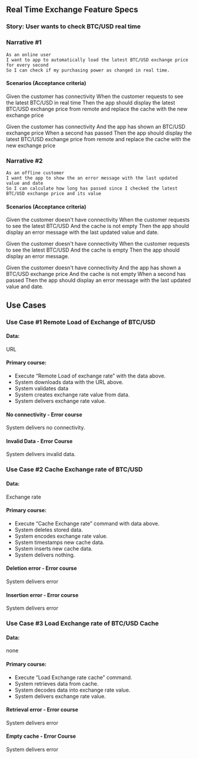 ## Real Time Exchange Feature Specs

### Story: User wants to check BTC/USD real time

### Narrative #1

```
As an online user
I want to app to automatically load the latest BTC/USD exchange price for every second
So I can check if my purchasing power as changed in real time.
```

#### Scenarios (Acceptance criteria)

Given the customer has connectivity
When the customer requests to see the latest BTC/USD in real time
Then the app should display the latest BTC/USD
exchange price from remote
and replace the cache with the new exchange price

Given the customer has connectivity
And the app has shown an BTC/USD exchange price
When a second has passed
Then the app should display the latest BTC/USD
exchange price from remote
and replace the cache with the new exchange price

### Narrative #2

```
As an offline customer
I want the app to show the an error message with the last updated value and date
So I can calculate how long has passed since I checked the latest BTC/USD exchange price and its value
```

#### Scenarios (Acceptance criteria)

Given the customer doesn't have connectivity
When the customer requests to see the latest BTC/USD
And the cache is not empty
Then the app should display an error message
with the last updated value and date.

Given the customer doesn't have connectivity
When the customer requests to see the latest BTC/USD
And the cache is empty
Then the app should display an error message.

Given the customer doesn't have connectivity
And the app has shown a BTC/USD exchange price
And the cache is not empty
When a second has passed
Then the app should display an error message
with the last updated value and date.

## Use Cases

### Use Case #1 Remote Load of Exchange of BTC/USD

#### Data:
URL 

#### Primary course: 
- Execute “Remote Load of exchange rate” with the data above.
- System downloads data with the URL above.
- System validates data
- System creates exchange rate value from data.
- System delivers exchange rate value.

#### No connectivity - Error course
System delivers no connectivity.

#### Invalid Data - Error Course
System delivers invalid data.


### Use Case #2 Cache Exchange rate of BTC/USD

#### Data:
Exchange rate

#### Primary course: 
- Execute “Cache Exchange rate” command with data above.
- System deletes stored data.
- System encodes exchange rate value.
- System timestamps new cache data.
- System inserts new cache data.
- System delivers nothing.

#### Deletion error - Error course 
System delivers error

#### Insertion error - Error course
System delivers error


### Use Case #3 Load Exchange rate of BTC/USD Cache

#### Data:
none

#### Primary course: 
- Execute “Load Exchange rate cache” command.
- System retrieves data from cache.
- System decodes data into exchange rate value.
- System delivers exchange rate value.

#### Retrieval error - Error course 
System delivers error

#### Empty cache - Error Course
System delivers error

